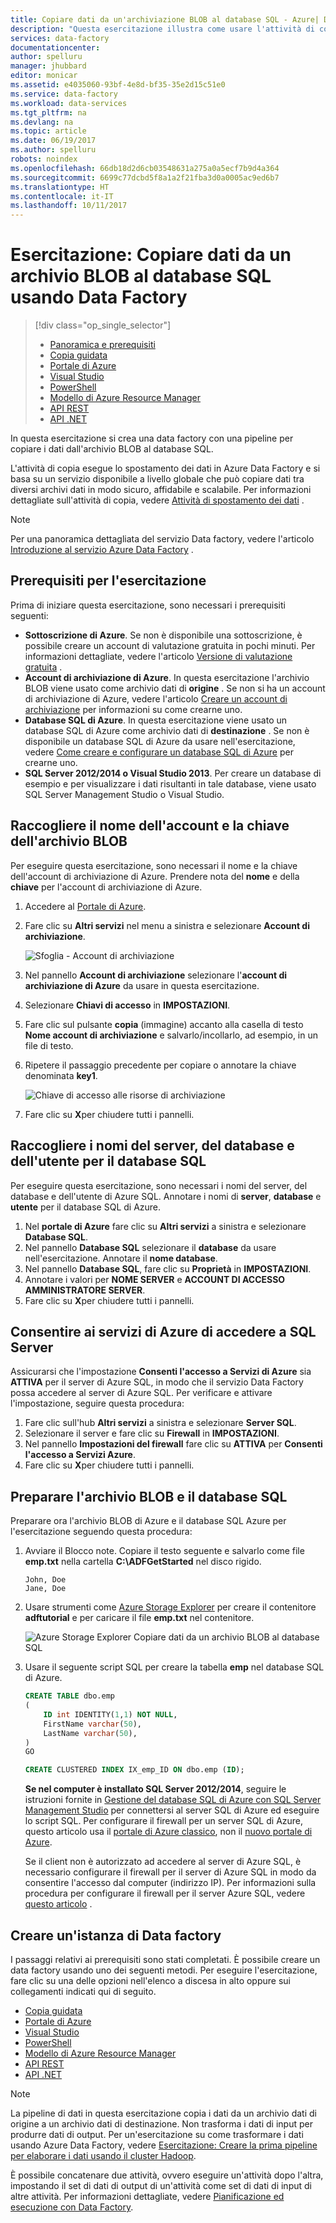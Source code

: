 ```yaml
---
title: Copiare dati da un'archiviazione BLOB al database SQL - Azure| Documentazione Microsoft
description: "Questa esercitazione illustra come usare l'attività di copia in una pipeline di Azure Data Factory per copiare i dati da un archivio BLOB a un database SQL."
services: data-factory
documentationcenter: 
author: spelluru
manager: jhubbard
editor: monicar
ms.assetid: e4035060-93bf-4e8d-bf35-35e2d15c51e0
ms.service: data-factory
ms.workload: data-services
ms.tgt_pltfrm: na
ms.devlang: na
ms.topic: article
ms.date: 06/19/2017
ms.author: spelluru
robots: noindex
ms.openlocfilehash: 66db18d2d6cb03548631a275a0a5ecf7b9d4a364
ms.sourcegitcommit: 6699c77dcbd5f8a1a2f21fba3d0a0005ac9ed6b7
ms.translationtype: HT
ms.contentlocale: it-IT
ms.lasthandoff: 10/11/2017
---
```

# <a name="tutorial-copy-data-from-blob-storage-to-sql-database-using-data-factory"></a>Esercitazione: Copiare dati da un archivio BLOB al database SQL usando Data Factory
> [!div class="op_single_selector"]
> * [Panoramica e prerequisiti](data-factory-copy-data-from-azure-blob-storage-to-sql-database.md)
> * [Copia guidata](data-factory-copy-data-wizard-tutorial.md)
> * [Portale di Azure](data-factory-copy-activity-tutorial-using-azure-portal.md)
> * [Visual Studio](data-factory-copy-activity-tutorial-using-visual-studio.md)
> * [PowerShell](data-factory-copy-activity-tutorial-using-powershell.md)
> * [Modello di Azure Resource Manager](data-factory-copy-activity-tutorial-using-azure-resource-manager-template.md)
> * [API REST](data-factory-copy-activity-tutorial-using-rest-api.md)
> * [API .NET](data-factory-copy-activity-tutorial-using-dotnet-api.md)

In questa esercitazione si crea una data factory con una pipeline per copiare i dati dall'archivio BLOB al database SQL.

L'attività di copia esegue lo spostamento dei dati in Azure Data Factory e si basa su un servizio disponibile a livello globale che può copiare dati tra diversi archivi dati in modo sicuro, affidabile e scalabile. Per informazioni dettagliate sull'attività di copia, vedere [Attività di spostamento dei dati](data-factory-data-movement-activities.md) .  

> [!NOTE]
> Per una panoramica dettagliata del servizio Data factory, vedere l'articolo [Introduzione al servizio Azure Data Factory](data-factory-introduction.md) .
>
>

## <a name="prerequisites-for-the-tutorial"></a>Prerequisiti per l'esercitazione
Prima di iniziare questa esercitazione, sono necessari i prerequisiti seguenti:

* **Sottoscrizione di Azure**.  Se non è disponibile una sottoscrizione, è possibile creare un account di valutazione gratuita in pochi minuti. Per informazioni dettagliate, vedere l'articolo [Versione di valutazione gratuita](http://azure.microsoft.com/pricing/free-trial/) .
* **Account di archiviazione di Azure**. In questa esercitazione l'archivio BLOB viene usato come archivio dati di **origine** . Se non si ha un account di archiviazione di Azure, vedere l'articolo [Creare un account di archiviazione](../../storage/common/storage-create-storage-account.md#create-a-storage-account) per informazioni su come crearne uno.
* **Database SQL di Azure**. In questa esercitazione viene usato un database SQL di Azure come archivio dati di **destinazione** . Se non è disponibile un database SQL di Azure da usare nell'esercitazione, vedere [Come creare e configurare un database SQL di Azure](../../sql-database/sql-database-get-started.md) per crearne uno.
* **SQL Server 2012/2014 o Visual Studio 2013**. Per creare un database di esempio e per visualizzare i dati risultanti in tale database, viene usato SQL Server Management Studio o Visual Studio.  

## <a name="collect-blob-storage-account-name-and-key"></a>Raccogliere il nome dell'account e la chiave dell'archivio BLOB
Per eseguire questa esercitazione, sono necessari il nome e la chiave dell'account di archiviazione di Azure. Prendere nota del **nome** e della **chiave** per l'account di archiviazione di Azure.

1. Accedere al [Portale di Azure](https://portal.azure.com/).
2. Fare clic su **Altri servizi** nel menu a sinistra e selezionare **Account di archiviazione**.

    ![Sfoglia - Account di archiviazione](media/data-factory-copy-data-from-azure-blob-storage-to-sql-database/browse-storage-accounts.png)
3. Nel pannello **Account di archiviazione** selezionare l'**account di archiviazione di Azure** da usare in questa esercitazione.
4. Selezionare **Chiavi di accesso** in **IMPOSTAZIONI**.
5. Fare clic sul pulsante **copia** (immagine) accanto alla casella di testo **Nome account di archiviazione** e salvarlo/incollarlo, ad esempio, in un file di testo.
6. Ripetere il passaggio precedente per copiare o annotare la chiave denominata **key1**.

    ![Chiave di accesso alle risorse di archiviazione](media/data-factory-copy-data-from-azure-blob-storage-to-sql-database/storage-access-key.png)
7. Fare clic su **X**per chiudere tutti i pannelli.

## <a name="collect-sql-server-database-user-names"></a>Raccogliere i nomi del server, del database e dell'utente per il database SQL
Per eseguire questa esercitazione, sono necessari i nomi del server, del database e dell'utente di Azure SQL. Annotare i nomi di **server**, **database** e **utente** per il database SQL di Azure.

1. Nel **portale di Azure** fare clic su **Altri servizi** a sinistra e selezionare **Database SQL**.
2. Nel pannello **Database SQL** selezionare il **database** da usare nell'esercitazione. Annotare il **nome database**.  
3. Nel pannello **Database SQL**, fare clic su **Proprietà** in **IMPOSTAZIONI**.
4. Annotare i valori per **NOME SERVER** e **ACCOUNT DI ACCESSO AMMINISTRATORE SERVER**.
5. Fare clic su **X**per chiudere tutti i pannelli.

## <a name="allow-azure-services-to-access-sql-server"></a>Consentire ai servizi di Azure di accedere a SQL Server
Assicurarsi che l'impostazione **Consenti l'accesso a Servizi di Azure** sia **ATTIVA** per il server di Azure SQL, in modo che il servizio Data Factory possa accedere al server di Azure SQL. Per verificare e attivare l'impostazione, seguire questa procedura:

1. Fare clic sull'hub **Altri servizi** a sinistra e selezionare **Server SQL**.
2. Selezionare il server e fare clic su **Firewall** in **IMPOSTAZIONI**.
3. Nel pannello **Impostazioni del firewall** fare clic su **ATTIVA** per **Consenti l'accesso a Servizi Azure**.
4. Fare clic su **X**per chiudere tutti i pannelli.

## <a name="prepare-blob-storage-and-sql-database"></a>Preparare l'archivio BLOB e il database SQL
Preparare ora l'archivio BLOB di Azure e il database SQL Azure per l'esercitazione seguendo questa procedura:  

1. Avviare il Blocco note. Copiare il testo seguente e salvarlo come file **emp.txt** nella cartella **C:\ADFGetStarted** nel disco rigido.

    ```
    John, Doe
    Jane, Doe
    ```
2. Usare strumenti come [Azure Storage Explorer](http://storageexplorer.com/) per creare il contenitore **adftutorial** e per caricare il file **emp.txt** nel contenitore.

    ![Azure Storage Explorer Copiare dati da un archivio BLOB al database SQL](./media/data-factory-copy-data-from-azure-blob-storage-to-sql-database/getstarted-storage-explorer.png)
3. Usare il seguente script SQL per creare la tabella **emp** nel database SQL di Azure.  

    ```SQL
    CREATE TABLE dbo.emp
    (
        ID int IDENTITY(1,1) NOT NULL,
        FirstName varchar(50),
        LastName varchar(50),
    )
    GO

    CREATE CLUSTERED INDEX IX_emp_ID ON dbo.emp (ID);
    ```

    **Se nel computer è installato SQL Server 2012/2014**, seguire le istruzioni fornite in [Gestione del database SQL di Azure con SQL Server Management Studio](../../sql-database/sql-database-manage-azure-ssms.md) per connettersi al server SQL di Azure ed eseguire lo script SQL. Per configurare il firewall per un server SQL di Azure, questo articolo usa il [portale di Azure classico](http://manage.windowsazure.com), non il [nuovo portale di Azure](https://portal.azure.com).

    Se il client non è autorizzato ad accedere al server di Azure SQL, è necessario configurare il firewall per il server di Azure SQL in modo da consentire l'accesso dal computer (indirizzo IP). Per informazioni sulla procedura per configurare il firewall per il server Azure SQL, vedere [questo articolo](../../sql-database/sql-database-configure-firewall-settings.md) .

## <a name="create-a-data-factory"></a>Creare un'istanza di Data factory
I passaggi relativi ai prerequisiti sono stati completati. È possibile creare un data factory usando uno dei seguenti metodi. Per eseguire l'esercitazione, fare clic su una delle opzioni nell'elenco a discesa in alto oppure sui collegamenti indicati qui di seguito.     

* [Copia guidata](data-factory-copy-data-wizard-tutorial.md)
* [Portale di Azure](data-factory-copy-activity-tutorial-using-azure-portal.md)
* [Visual Studio](data-factory-copy-activity-tutorial-using-visual-studio.md)
* [PowerShell](data-factory-copy-activity-tutorial-using-powershell.md)
* [Modello di Azure Resource Manager](data-factory-copy-activity-tutorial-using-azure-resource-manager-template.md)
* [API REST](data-factory-copy-activity-tutorial-using-rest-api.md)
* [API .NET](data-factory-copy-activity-tutorial-using-dotnet-api.md)

> [!NOTE]
> La pipeline di dati in questa esercitazione copia i dati da un archivio dati di origine a un archivio dati di destinazione. Non trasforma i dati di input per produrre dati di output. Per un'esercitazione su come trasformare i dati usando Azure Data Factory, vedere [Esercitazione: Creare la prima pipeline per elaborare i dati usando il cluster Hadoop](data-factory-build-your-first-pipeline.md).
> 
> È possibile concatenare due attività, ovvero eseguire un'attività dopo l'altra, impostando il set di dati di output di un'attività come set di dati di input di altre attività. Per informazioni dettagliate, vedere [Pianificazione ed esecuzione con Data Factory](data-factory-scheduling-and-execution.md). 
